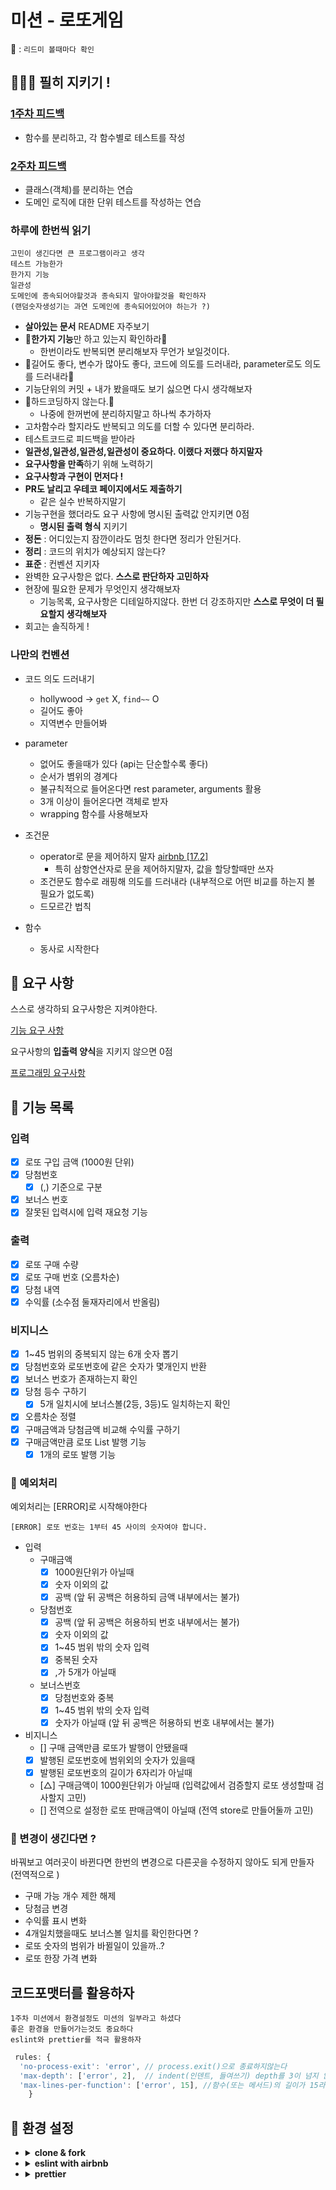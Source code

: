 # 미션 - 로또게임

📍 : `리드미 볼때마다 확인`

## 🚨🚨🚨 필히 지키기 !

### [1주차 피드백](https://docs.google.com/document/d/1DWiROxxsQpE2p5BtnM0JJZ55RyzNmeZLDsEtdChyHbw/edit)

- 함수를 분리하고, 각 함수별로 테스트를 작성

### [2주차 피드백](https://docs.google.com/document/d/1mbmVtUvdD54qPcgeDtoFYOO_Y2_CZDkBZ5uSqPimZ-o/edit)

- 클래스(객체)를 분리하는 연습
- 도메인 로직에 대한 단위 테스트를 작성하는 연습

### 하루에 한번씩 읽기

```
고민이 생긴다면 큰 프로그램이라고 생각
테스트 가능한가
한가지 기능
일관성
도메인에 종속되어야할것과 종속되지 말아야할것을 확인하자
(랜덤숫자생성기는 과연 도메인에 종속되어있어야 하는가 ?)
```

- **살아있는 문서** README 자주보기
- 📍**한가지 기능**만 하고 있는지 확인하라📍
  - 한번이라도 반복되면 분리해보자 무언가 보일것이다.
- 📍길어도 좋다, 변수가 많아도 좋다, 코드에 의도를 드러내라, parameter로도 의도를 드러내라📍
- 기능단위의 커밋 + 내가 봤을때도 보기 싫으면 다시 생각해보자
- 📍하드코딩하지 않는다.📍
  - 나중에 한꺼번에 분리하지말고 하나씩 추가하자
- 고차함수라 할지라도 반복되고 의도를 더할 수 있다면 분리하라.
- 테스트코드로 피드백을 받아라
- **일관성,일관성,일관성,일관성이 중요하다. 이랬다 저랬다 하지말자**
- **요구사항을 만족**하기 위해 노력하기
- **요구사항과 구현이 먼저다 !**
- **PR도 날리고 우테코 페이지에서도 제출하기**
  - 같은 실수 반복하지말기
- 기능구현을 했더라도 요구 사항에 명시된 출력값 안지키면 0점
  - **명시된 출력 형식** 지키기
- **정돈** : 어디있는지 잠깐이라도 멈칫 한다면 정리가 안된거다.
- **정리** : 코드의 위치가 예상되지 않는다?
- **표준** : 컨벤션 지키자
- 완벽한 요구사항은 없다. **스스로 판단하자 고민하자**
- 현장에 필요한 문제가 무엇인지 생각해보자
  - 기능목록, 요구사항은 디테일하지않다. 한번 더 강조하지만 **스스로 무엇이 더 필요할지 생각해보자**
- 회고는 솔직하게 !

### 나만의 컨벤션

- 코드 의도 드러내기

  - hollywood -> `get` X, `find~~` O
  - 길어도 좋아
  - 지역변수 만들어봐

- parameter

  - 없어도 좋을때가 있다 (api는 단순할수록 좋다)
  - 순서가 볌위의 경계다
  - 불규칙적으로 들어온다면 rest parameter, arguments 활용
  - 3개 이상이 들어온다면 객체로 받자
  - wrapping 함수를 사용해보자

- 조건문

  - operator로 문을 제어하지 말자 [airbnb [17.2]](https://github.com/airbnb/javascript#control-statements--value-selection)
    - 특히 삼항연산자로 문을 제어하지말자, 값을 할당할때만 쓰자
  - 조건문도 함수로 래핑해 의도를 드러내라 (내부적으로 어떤 비교를 하는지 볼 필요가 없도록)
  - 드모르간 법칙

- 함수
  - 동사로 시작한다

## 🎯 요구 사항

스스로 생각하되 요구사항은 지켜야한다.

[기능 요구 사항](https://github.com/DOKIDOKI-b/javascript-lotto-6#-%EA%B8%B0%EB%8A%A5-%EC%9A%94%EA%B5%AC-%EC%82%AC%ED%95%AD)

요구사항의 **입출력 양식**을 지키지 않으면 0점

[프로그래밍 요구사항](https://github.com/DOKIDOKI-b/javascript-lotto-6#-%ED%94%84%EB%A1%9C%EA%B7%B8%EB%9E%98%EB%B0%8D-%EC%9A%94%EA%B5%AC-%EC%82%AC%ED%95%AD)

## 🚀 기능 목록

### 입력

- [x] 로또 구입 금액 (1000원 단위)
- [x] 당첨번호
  - [x] (,) 기준으로 구분
- [x] 보너스 번호
- [x] 잘못된 입력시에 입력 재요청 기능

### 출력

- [x] 로또 구매 수량
- [x] 로또 구매 번호 (오름차순)
- [x] 당첨 내역
- [x] 수익률 (소수점 둘재자리에서 반올림)

### 비지니스

- [x] 1~45 범위의 중복되지 않는 6개 숫자 뽑기
- [x] 당첨번호와 로또번호에 같은 숫자가 몇개인지 반환
- [x] 보너스 번호가 존재하는지 확인
- [x] 당첨 등수 구하기
  - [x] 5개 일치시에 보너스볼(2등, 3등)도 일치하는지 확인
- [x] 오름차순 정렬
- [x] 구매금액과 당첨금액 비교해 수익률 구하기
- [x] 구매금액만큼 로또 List 발행 기능
  - [x] 1개의 로또 발행 기능

### 🚧 예외처리

예외처리는 [ERROR]로 시작해야한다

```
[ERROR] 로또 번호는 1부터 45 사이의 숫자여야 합니다.
```

- 입력
  - 구매금액
    - [x] 1000원단위가 아닐때
    - [x] 숫자 이외의 값
    - [x] 공백 (앞 뒤 공백은 허용하되 금액 내부에서는 불가)
  - 당첨번호
    - [x] 공백 (앞 뒤 공백은 허용하되 번호 내부에서는 불가)
    - [x] 숫자 이외의 값
    - [x] 1~45 범위 밖의 숫자 입력
    - [x] 중복된 숫자
    - [x] ,가 5개가 아닐때
  - 보너스번호
    - [x] 당첨번호와 중복
    - [x] 1~45 범위 밖의 숫자 입력
    - [x] 숫자가 아닐때 (앞 뒤 공백은 허용하되 번호 내부에서는 불가)
- 비지니스
  - [] 구매 금액만큼 로또가 발행이 안됐을때
  - [x] 발행된 로또번호에 범위외의 숫자가 있을때
  - [x] 발행된 로또번호의 길이가 6자리가 아닐때
  - [△] 구매금액이 1000원단위가 아닐때 (입력값에서 검증할지 로또 생성할때 검사할지 고민)
  - [] 전역으로 설정한 로또 판매금액이 아닐때 (전역 store로 만들어둘까 고민)

### 🤔 변경이 생긴다면 ?

바꿔보고 여러곳이 바뀐다면 한번의 변경으로 다른곳을 수정하지 않아도 되게 만들자 (전역적으로 )

- 구매 가능 개수 제한 해제
- 당첨금 변경
- 수익률 표시 변화
- 4개일치했을때도 보너스볼 일치를 확인한다면 ?
- 로또 숫자의 범위가 바뀔일이 있을까..?
- 로또 한장 가격 변화

## 코드포맷터를 활용하자

```
1주차 미션에서 환경설정도 미션의 일부라고 하셨다
좋은 환경을 만들어가는것도 중요하다
eslint와 prettier를 적극 활용하자
```

```js
 rules: {
  'no-process-exit': 'error', // process.exit()으로 종료하지않는다
  'max-depth': ['error', 2],  // indent(인덴트, 들여쓰기) depth를 3이 넘지 않도록 구현한다. 2까지만 허용한다.
  'max-lines-per-function': ['error', 15], //함수(또는 메서드)의 길이가 15라인을 넘어가지 않도록 구현한다.
    }
```

## 🧱 환경 설정

- <details>
    <summary><b>clone & fork</b></summary>
    `git clone ${repo url}`
    `git checkout -b DOKIDOKI-b`
  </details>
- <details>
    <summary><b>eslint with airbnb</b></summary>
    `npm install --save-dev eslint`
    `npx install-peerdeps --dev eslint-config-airbnb`
    필요한 디펜던시 확인
    `npm info "eslint-config-airbnb@latest" peerDependencies`
  </details>
- <details>
    <summary><b>prettier</b></summary>
    `npm install --save-dev prettier`
  </details>
